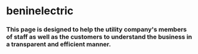# beninelectric

### This page is designed to help the utility company's members of staff as well as the customers to understand the business in a transparent and efficient manner.
